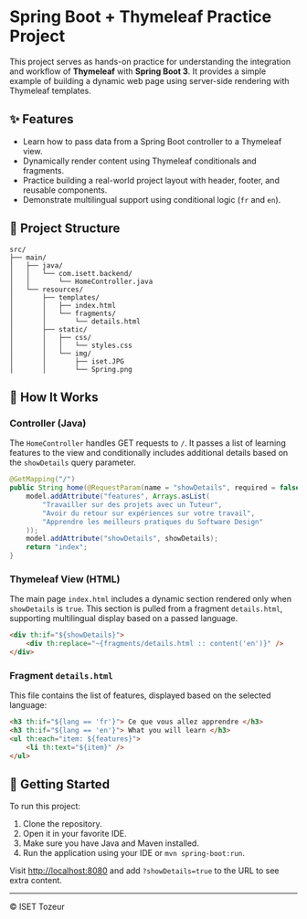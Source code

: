 # Spring Boot + Thymeleaf Practice Project

This project serves as hands-on practice for understanding the integration and workflow of **Thymeleaf** with **Spring Boot 3**. It provides a simple example of building a dynamic web page using server-side rendering with Thymeleaf templates.

## ✨ Features

- Learn how to pass data from a Spring Boot controller to a Thymeleaf view.
- Dynamically render content using Thymeleaf conditionals and fragments.
- Practice building a real-world project layout with header, footer, and reusable components.
- Demonstrate multilingual support using conditional logic (`fr` and `en`).

## 📁 Project Structure

```
src/
├── main/
│   ├── java/
│   │   └── com.isett.backend/
│   │       └── HomeController.java
│   └── resources/
│       ├── templates/
│       │   ├── index.html
│       │   └── fragments/
│       │       └── details.html
│       ├── static/
│       │   ├── css/
│       │   │   └── styles.css
│       │   └── img/
│       │       ├── iset.JPG
│       │       └── Spring.png
```

## 🧠 How It Works

### Controller (Java)
The `HomeController` handles GET requests to `/`. It passes a list of learning features to the view and conditionally includes additional details based on the `showDetails` query parameter.

```java
@GetMapping("/")
public String home(@RequestParam(name = "showDetails", required = false) boolean showDetails, Model model) {
    model.addAttribute("features", Arrays.asList(
        "Travailler sur des projets avec un Tuteur",
        "Avoir du retour sur expériences sur votre travail",
        "Apprendre les meilleurs pratiques du Software Design"
    ));
    model.addAttribute("showDetails", showDetails);
    return "index";
}
```

### Thymeleaf View (HTML)
The main page `index.html` includes a dynamic section rendered only when `showDetails` is `true`. This section is pulled from a fragment `details.html`, supporting multilingual display based on a passed language.

```html
<div th:if="${showDetails}">
    <div th:replace="~{fragments/details.html :: content('en')}" />
</div>
```

### Fragment `details.html`
This file contains the list of features, displayed based on the selected language:

```html
<h3 th:if="${lang == 'fr'}"> Ce que vous allez apprendre </h3>
<h3 th:if="${lang == 'en'}"> What you will learn </h3>
<ul th:each="item: ${features}">
    <li th:text="${item}" />
</ul>
```

## 🏁 Getting Started

To run this project:
1. Clone the repository.
2. Open it in your favorite IDE.
3. Make sure you have Java and Maven installed.
4. Run the application using your IDE or `mvn spring-boot:run`.

Visit [http://localhost:8080](http://localhost:8080) and add `?showDetails=true` to the URL to see extra content.

---

© ISET Tozeur
